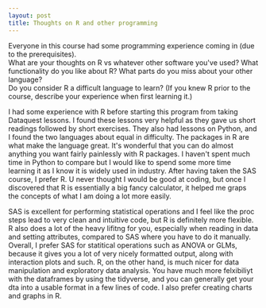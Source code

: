 ```yaml
---
layout: post
title: Thoughts on R and other programming
---
```


Everyone in this course had some programming experience coming in (due to the prerequisites).  
What are your thoughts on R vs whatever other software you've used?  What functionality do you like about R?  What parts do you miss about your other language?  
Do you consider R a difficult language to learn? (If you knew R prior to the course, describe your experience when first learning it.)

I had some experience with R before starting this program from taking Dataquest lessons. I found these lessons very helpful as they gave us short readings followed by short exercises. They also had lessons on Python, and I found the two languages about equal in difficulty. The packages in R are what make the language great. It's wonderful that you can do almost anything you want fairly painlessly with R packages. I haven't spent much time in Python to compare but I would like to spend some more time learning it as I know it is widely used in industry. After having taken the SAS course, I prefer R. U never thought I would be good at coding, but once I discovered that R is essentially a big fancy calculator, it helped me graps the concepts of what I am doing a lot more easily. 

SAS is excellent for performing statistical operations and I feel like the proc steps lead to very clean and intuitive code, but R is definitely more flexible. R also does a lot of the heavy lifitng for you, especially when reading in data and setting attributes, compared to SAS where you have to do it manually. Overall, I prefer SAS for statitical operations such as ANOVA or GLMs, because it gives you a lot of very nicely formatted output, along with interaction plots and such. R, on the other hand, is much  nicer for data manipulation and exploratory data analysis. You have much more felxibiliyt with the dataframes by using the tidyverse, and you can generally get your dta into a usable format in a few lines of code. I also prefer creating charts and graphs in R. 
